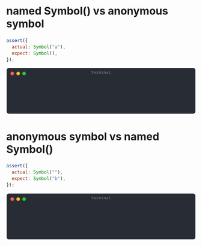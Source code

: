 # named Symbol() vs anonymous symbol

```js
assert({
  actual: Symbol("a"),
  expect: Symbol(),
});
```

![img](<./symbol/named Symbol() vs anonymous symbol.svg>)

# anonymous symbol vs named Symbol()

```js
assert({
  actual: Symbol(""),
  expect: Symbol("b"),
});
```

![img](<./symbol/anonymous symbol vs named Symbol().svg>)

